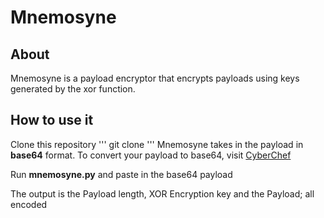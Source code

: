# Mnemosyne
## About
Mnemosyne is a payload encryptor that encrypts payloads using keys generated by the xor function.

## How to use it
Clone this repository
'''
git clone 
'''
Mnemosyne takes in the payload in **base64** format.
To convert your payload to base64, visit <a href="https://gchq.github.io/CyberChef/">CyberChef</a>

Run **mnemosyne.py** and paste in the base64 payload

The output is the Payload length, XOR Encryption key and the Payload; all encoded






